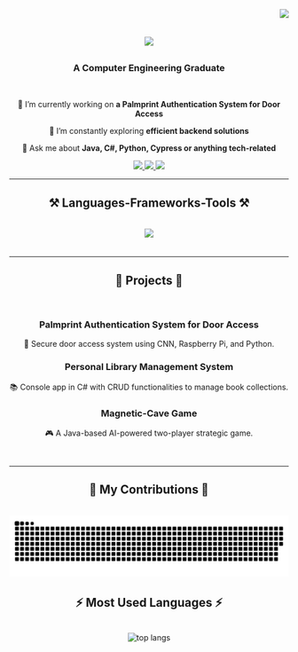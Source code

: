 <img align="right" src="https://visitor-badge.laobi.icu/badge?page_id=AmalButmah.AmalButmah" />

<h1 align="center">
    <img src="https://readme-typing-svg.herokuapp.com/?font=Righteous&size=35&center=true&vCenter=true&width=500&height=70&duration=4000&lines=Hi+There!+👋;+I'm+Amal+Butmah!;" />
</h1>

<h3 align="center">A Computer Engineering Graduate</h3>

<br/>

<div align="center">
 
 🔭 I’m currently working on **a Palmprint Authentication System for Door Access**
 
 🌱 I’m constantly exploring **efficient backend solutions**

💬 Ask me about **Java, C#, Python, Cypress or anything tech-related**

</div>
 
<div align="center"> 
  <a href="https://linkedin.com/in/amal-butmah" target="_blank">
    <img src="https://img.shields.io/badge/LinkedIn-0077B5?style=for-the-badge&logo=linkedin&logoColor=white" />
  </a>
  <a href="https://github.com/AmalBut" target="_blank">
    <img src="https://img.shields.io/badge/GitHub-100000?style=for-the-badge&logo=github&logoColor=white" />
  </a>
  <a href="https://mail.google.com/mail/?view=cm&fs=1&to=amalbutmah376@gmail.com" target="_blank">
    <img src="https://img.shields.io/badge/Gmail-333333?style=for-the-badge&logo=gmail&logoColor=red" />
  </a>
</div>

 <hr/>
 
<h2 align="center">⚒️ Languages-Frameworks-Tools ⚒️</h2>
<br/>
<div align="center">
    <img src="https://skillicons.dev/icons?i=java,python,cs,mysql,git,vscode,github,cypress,javascript,typescript,postman,cucumber" />
</div>

<br/>
<hr/>

<h2 align="center">📂 Projects 📂</h2>
<br/>
<div align="center">
  <h3>Palmprint Authentication System for Door Access</h3>
  <p>🔑 Secure door access system using CNN, Raspberry Pi, and Python.</p>
  <h3>Personal Library Management System</h3>
  <p>📚 Console app in C# with CRUD functionalities to manage book collections.</p>
  <h3>Magnetic-Cave Game</h3>
  <p>🎮 A Java-based AI-powered two-player strategic game.</p>
</div>

<br/>
<hr/>
<h2 align="center">🐍 My Contributions 🐍</h2>
<br>
<div align="center">
  <picture>
    <source media="(prefers-color-scheme: dark)" srcset="https://raw.githubusercontent.com/AmalBut/AmalBut/output/github-snake-dark.svg" />
    <source media="(prefers-color-scheme: light)" srcset="https://raw.githubusercontent.com/AmalBut/AmalBut/output/github-snake.svg" />
    <img alt="snake eating my contributions" src="https://raw.githubusercontent.com/AmalBut/AmalBut/output/github-snake.svg" />
  </picture>
</div>



<h2 align="center">⚡ Most Used Languages ⚡</h2>
<br>
<div align="center">
  <img width=325 src="https://github-readme-stats.vercel.app/api/top-langs/?username=AmalBut&layout=compact&theme=react&border_radius=10" alt="top langs" />
</div>

